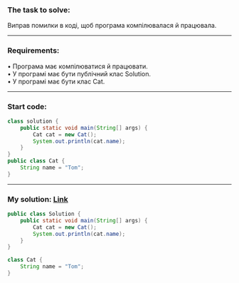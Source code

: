 ### **The task to solve:**  

Виправ помилки в коді, щоб програма компілювалася й працювала.

---

### **Requirements:**  

• Програма має компілюватися й працювати.  
• У програмі має бути публічний клас Solution.  
• У програмі має бути клас Cat.

---

### **Start code:**  

```java
class solution {
    public static void main(String[] args) {
        Cat cat = new Cat();
        System.out.println(cat.name);
    }
}
public class Cat {
    String name = "Tom";
}
```

---

### **My solution: [Link](./src/Solution.java)**  

```java
public class Solution {
    public static void main(String[] args) {
        Cat cat = new Cat();
        System.out.println(cat.name);
    }
}

class Cat {
    String name = "Tom";
}
```
